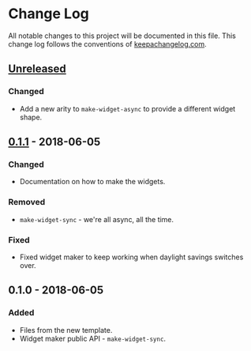 # Change Log
All notable changes to this project will be documented in this file. This change log follows the conventions of [keepachangelog.com](http://keepachangelog.com/).

## [Unreleased]
### Changed
- Add a new arity to `make-widget-async` to provide a different widget shape.

## [0.1.1] - 2018-06-05
### Changed
- Documentation on how to make the widgets.

### Removed
- `make-widget-sync` - we're all async, all the time.

### Fixed
- Fixed widget maker to keep working when daylight savings switches over.

## 0.1.0 - 2018-06-05
### Added
- Files from the new template.
- Widget maker public API - `make-widget-sync`.

[Unreleased]: https://github.com/your-name/practice01/compare/0.1.1...HEAD
[0.1.1]: https://github.com/your-name/practice01/compare/0.1.0...0.1.1
